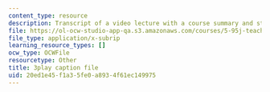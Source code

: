```yaml
---
content_type: resource
description: Transcript of a video lecture with a course summary and student questions.
file: https://ol-ocw-studio-app-qa.s3.amazonaws.com/courses/5-95j-teaching-college-level-science-and-engineering-spring-2009/20ed1e45f1a35fe0a8934f61ec149975_IXjwZlJ9Uvk.vtt
file_type: application/x-subrip
learning_resource_types: []
ocw_type: OCWFile
resourcetype: Other
title: 3play caption file
uid: 20ed1e45-f1a3-5fe0-a893-4f61ec149975
---
```


